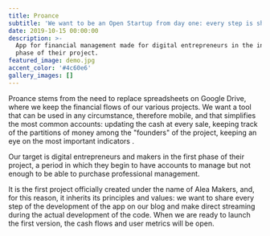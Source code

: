 ```yaml
---
title: Proance
subtitle: 'We want to be an Open Startup from day one: every step is shared.'
date: 2019-10-15 00:00:00
description: >-
  App for financial management made for digital entrepreneurs in the initial
  phase of their project.
featured_image: demo.jpg
accent_color: '#4c60e6'
gallery_images: []
---
```


Proance stems from the need to replace spreadsheets on Google Drive, where we keep the financial flows of our various projects. We want a tool that can be used in any circumstance, therefore mobile, and that simplifies the most common accounts: updating the cash at every sale, keeping track of the partitions of money among the "founders" of the project, keeping an eye on the most important indicators .

Our target is digital entrepreneurs and makers in the first phase of their project, a period in which they begin to have accounts to manage but not enough to be able to purchase professional management.

It is the first project officially created under the name of Alea Makers, and, for this reason, it inherits its principles and values: we want to share every step of the development of the app on our blog and make direct streaming during the actual development of the code. When we are ready to launch the first version, the cash flows and user metrics will be open.